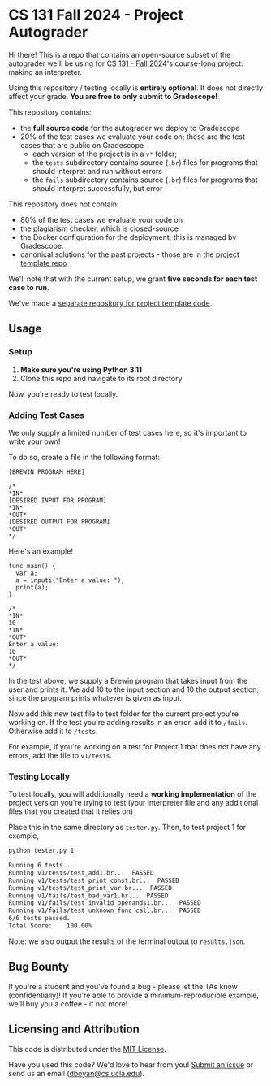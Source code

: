 # CS 131 Fall 2024 - Project Autograder

Hi there! This is a repo that contains an open-source subset of the autograder we'll be using for [CS 131 - Fall 2024](https://ucla-cs-131.github.io/fall-24-website/)'s course-long project: making an interpreter.

Using this repository / testing locally is **entirely optional**. It does not directly affect your grade. **You are free to only submit to Gradescope!**

This repository contains:

- the **full source code** for the autograder we deploy to Gradescope
- 20% of the test cases we evaluate your code on; these are the test cases that are public on Gradescope
    - each version of the project is in a `v*` folder;
    - the `tests` subdirectory contains source (`.br`) files for programs that should interpret and run without errors
    - the `fails` subdirectory contains source (`.br`) files for programs that should interpret successfully, but error

This repository does not contain:

- 80% of the test cases we evaluate your code on
- the plagiarism checker, which is closed-source
- the Docker configuration for the deployment; this is managed by Gradescope.
- canonical solutions for the past projects - those are in the [project template repo](https://github.com/UCLA-CS-131/fall-24-project-starter)

We'll note that with the current setup, we grant **five seconds for each test case to run**.

We've made a [separate repository for project template code](https://github.com/UCLA-CS-131/fall-24-project-starter).

## Usage

### Setup

1. **Make sure you're using Python 3.11**
2. Clone this repo and navigate to its root directory

Now, you're ready to test locally.


### Adding Test Cases

We only supply a limited number of test cases here, so it's important to write your own!

To do so, create a file in the following format:

```
[BREWIN PROGRAM HERE]

/*
*IN*
[DESIRED INPUT FOR PROGRAM]
*IN*
*OUT*
[DESIRED OUTPUT FOR PROGRAM]
*OUT*
*/
```

Here's an example!
```
func main() {
  var a;
  a = inputi("Enter a value: ");
  print(a);  
}

/*
*IN*
10
*IN*
*OUT*
Enter a value: 
10
*OUT*
*/
```
In the test above, we supply a Brewin program that takes input from the user and prints it. We add 10 to the input section and 10 the output section, since the program prints whatever is given as input.

Now add this new test file to test folder for the current project you're working on. If the test you're adding results in an error, add it to `/fails`. Otherwise add it to `/tests`.

For example, if you're working on a test for Project 1 that does not have any errors, add the file to `v1/tests`. 

### Testing Locally

To test locally, you will additionally need a **working implementation** of the project version you're trying to test (your interpreter file and any additional files that you created that it relies on)

Place this in the same directory as `tester.py`. Then, to test project 1 for example,

```sh
python tester.py 1
```

```sh
Running 6 tests...
Running v1/tests/test_add1.br...  PASSED
Running v1/tests/test_print_const.br...  PASSED
Running v1/tests/test_print_var.br...  PASSED
Running v1/fails/test_bad_var1.br...  PASSED
Running v1/fails/test_invalid_operands1.br...  PASSED
Running v1/fails/test_unknown_func_call.br...  PASSED
6/6 tests passed.
Total Score:    100.00%
```

Note: we also output the results of the terminal output to `results.json`.

## Bug Bounty

If you're a student and you've found a bug - please let the TAs know (confidentially)! If you're able to provide a minimum-reproducible example, we'll buy you a coffee - if not more!

## Licensing and Attribution

This code is distributed under the [MIT License](https://github.com/UCLA-CS-131/fall-23-autograder/blob/main/LICENSE).

Have you used this code? We'd love to hear from you! [Submit an issue](https://github.com/UCLA-CS-131/fall-24-autograder/issues) or send us an email ([dboyan@cs.ucla.edu](mailto:dboyan@cs.ucla.edu)).
